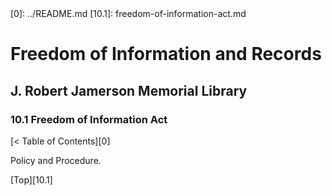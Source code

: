 <head>
	<link rel="stylesheet" type="text/css" href="../main.css">
</head>
[0]: ../README.md
[10.1]: freedom-of-information-act.md

# Freedom of Information and Records
## J. Robert Jamerson Memorial Library
### 10.1 Freedom of Information Act
[< Table of Contents][0]

Policy and Procedure.

[Top][10.1]
